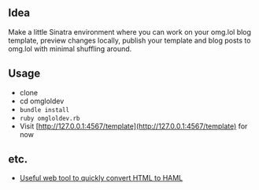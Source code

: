 ## Idea

Make a little Sinatra environment where you can work on your omg.lol blog template, preview changes locally, publish your template and blog posts to omg.lol with minimal shuffling around. 

## Usage

- clone
- cd omgloldev
- `bundle install`
- `ruby omgloldev.rb`
- Visit [http://127.0.0.1:4567/template](http://127.0.0.1:4567/template) for now

## etc.

- [Useful web tool to quickly convert HTML to HAML](https://awsm-tools.com/html-to-haml)